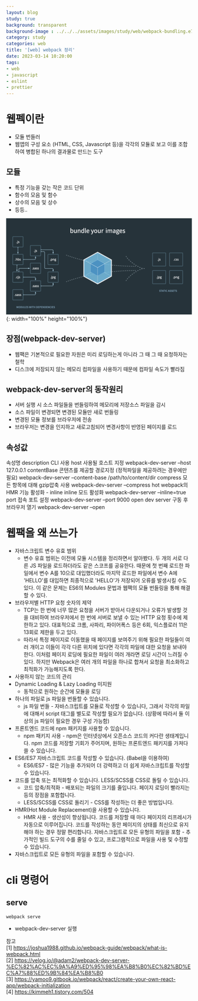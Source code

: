 ```yaml
---
layout: blog
study: true
background: transparent
background-image : ../../../assets/images/study/web/webpack-bundling.e79747a1.png
category: study
categories: web
title: '[web] webpack 정리'
date: 2023-03-14 10:20:00
tags:
- web
- javascript
- eslint
- prettier
---
```


# 웹펙이란
- 모듈 번들러
- 웹앱의 구성 요소 (HTML, CSS, Javascript 등)을 각각의 모듈로 보고 이를 조합하여 병합된 하나의 결과물로 만드는 도구

## 모듈
- 특정 기능을 갖는 작은 코드 단위
- 함수의 모음 및 함수
- 상수의 모음 및 상수
- 등등..

![](../../../assets/images/study/web/webpack-bundling.e79747a1.png){: width="100%" height="100%"}


## 장점(webpack-dev-server)
- 웹팩은 기본적으로 필요한 자원은 미리 로딩하는게 아니라 그 때 그 때 요청하자는 철학
- 디스크에 저장되지 않는 메모리 컴파일을 사용하기 때문에 컴파일 속도가 빨라짐

## webpack-dev-server의 동작원리
- 서버 실행 시 소스 파일들을 번들링하여 메모리에 저장소스 파일을 감시 
- 소스 파일이 변경되면 변경된 모듈만 새로 번들링 
- 변경된 모듈 정보를 브라우저에 전송 
- 브라우저는 변경을 인지하고 새로고침되어 변경사항이 반영된 페이지를 로드

## 속성값

속성명	description	CLI 사용
host	사용될 호스트 지정	webpack-dev-server –host 127.0.0.1
contentBase	콘텐츠를 제공할 경로지정 (정적파일을 제공하려는 경우에만 필요)	webpack-dev-server –content-base /path/to/content/dir
compress	모든 항목에 대해 gzip압축 사용	webpack-dev-server –compress
hot	webpack의 HMR 기능 활성화	-
inline	inline 모드 활성화	webpack-dev-server –inline=true
port	접속 포트 설정	webpack-dev-server –port 9000
open	dev server 구동 후 브라우저 열기	webpack-dev-server –open


# 웹팩을 왜 쓰는가
- 자바스크립트 변수 유효 범위
  - 변수 유효 범위는 이전에 모듈 시스템을 정리하면서 알아봤다. 두 개의 서로 다른 JS 파일을 로드하더라도 같은 스코프를 공유한다. 때문에 첫 번째 로드한 파일에서 변수 A를 10으로 대입했더라도 마지막 로드한 파일에서 변수 A에 'HELLO'를 대입하면 최종적으로 'HELLO'가 저장되어 오류를 발생시킬 수도 있다. 이 같은 문제는 ES6의 Modules 문법과 웹팩의 모듈 번들링을 통해 해결할 수 있다.
- 브라우저별 HTTP 요청 숫자의 제약
  - TCP는 한 번에 너무 많은 요청을 서버가 받아서 다운되거나 오류가 발생할 것을 대비하여 브라우저에서 한 번에 서버로 보낼 수 있는 HTTP 요청 횟수에 제한하고 있다. 대표적으로 크롬, 사파리, 파이어폭스 등은 6회, 익스플로러 11은 13회로 제한을 두고 있다. 
  - 따라서 특정 페이지로 이동했을 때 페이지를 보여주기 위해 필요한 파일들이 여러 개이고 이들이 각각 다른 위치에 있다면 각각의 파일에 대한 요청을 보내야 한다. 이처럼 페이지 로딩에 필요한 파일이 여러 개라면 로딩 시간이 느려질 수 있다. 하지만 Webpack은 여러 개의 파일을 하나로 합쳐서 요청을 최소화하고 최적화가 가능해지도록 한다.
- 사용하지 않는 코드의 관리
- Dynamic Loading & Lazy Loading 미지원
  - 동적으로 원하는 순간에 모듈을 로딩 
- 하나의 파일로 js 파일을 번들할 수 있습니다.
  - js 파일 번들 - 자바스크립트를 모듈로 작성할 수 있습니다, 그래서 각각의 파일에 대해서 script 태그를 별도로 작성할 필요가 없습니다. (상황에 따라서 둘 이상의 js 파일이 필요한 경우 구성 가능함)
- 프론트엔드 코드에 npm 패키지를 사용할 수 있습니다.
  - npm 패키지 사용 - npm은 인터넷상에서 오픈소스 코드의 커다란 생태계입니다. npm 코드를 저장할 기회가 주어지며, 원하는 프론트엔드 패키지를 가져다 쓸 수 있습니다.
- ES6/ES7 자바스크립트 코드를 작성할 수 있습니다. (Babel을 이용하여)
  - ES6/ES7 - 많은 기능을 추가되어 더 강력하고 더 쉽게 자바스크립트를 작성할 수 있습니다.
- 코드를 압축 또는 최적화할 수 있습니다. LESS/SCSS를 CSS로 돌릴 수 있습니다.
  - 코드 압축/최적화 - 배포되는 파일의 크기를 줄입니다. 페이지 로딩이 빨라지는 등의 장점을 포함합니다.
  - LESS/SCSS를 CSS로 돌리기 - CSS를 작성하는 더 좋은 방법입니다.
- HMR(Hot Module Replacement)을 사용할 수 있습니다.
  - HMR 사용 - 생산성이 향상됩니다. 코드를 저장할 때 마다 페이지의 리프레시가 자동으로 이루어집니다. 코드를 작성하는 동안 페이지의 상태를 최신으로 유지해야 하는 경우 정말 편리합니다. 자바스크립트로 모든 유형의 파일을 포함 - 추가적인 빌드 도구의 수를 줄일 수 있고, 프로그램적으로 파일을 사용 및 수정할 수 있습니다.
- 자바스크립트로 모든 유형의 파일을 포함할 수 있습니다.
  

# cli 명령어

## serve
```shell
webpack serve
```
- webpack-dev-server 실행





 




참고  
[1] https://joshua1988.github.io/webpack-guide/webpack/what-is-webpack.html  
[2] https://velog.io/@adam2/webpack-dev-server-%EC%82%AC%EC%9A%A9%ED%95%98%EA%B8%B0%EC%82%BD%EC%A7%88%ED%9B%84%EA%B8%B0  
[3] https://yamoo9.gitbook.io/webpack/react/create-your-own-react-app/webpack-initialization  
[4] https://kimmeh1.tistory.com/504
